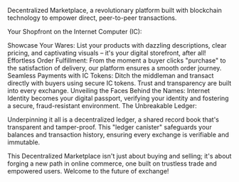 Decentralized Marketplace, a revolutionary platform built with blockchain technology to empower direct, peer-to-peer transactions.

Your Shopfront on the Internet Computer (IC):

Showcase Your Wares: List your products with dazzling descriptions, clear pricing, and captivating visuals – it's your digital storefront, after all!
Effortless Order Fulfillment: From the moment a buyer clicks "purchase" to the satisfaction of delivery, our platform ensures a smooth order journey.
Seamless Payments with IC Tokens: Ditch the middleman and transact directly with buyers using secure IC tokens. Trust and transparency are built into every exchange.
Unveiling the Faces Behind the Names: Internet Identity becomes your digital passport, verifying your identity and fostering a secure, fraud-resistant environment.
The Unbreakable Ledger:

Underpinning it all is a decentralized ledger, a shared record book that's transparent and tamper-proof. This "ledger canister" safeguards your balances and transaction history, ensuring every exchange is verifiable and immutable.

This Decentralized Marketplace isn't just about buying and selling; it's about forging a new path in online commerce, one built on trustless trade and empowered users. Welcome to the future of exchange!
